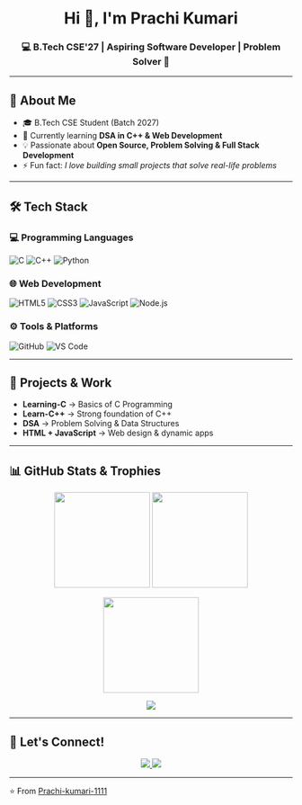<!-- Header Banner -->
<h1 align="center">Hi 👋, I'm Prachi Kumari</h1>
<h3 align="center">💻 B.Tech CSE'27 | Aspiring Software Developer | Problem Solver 🚀</h3>

---

## 🚀 About Me
- 🎓 B.Tech CSE Student (Batch 2027)  
- 🌱 Currently learning **DSA in C++ & Web Development**  
- 💡 Passionate about **Open Source, Problem Solving & Full Stack Development**  
- ⚡ Fun fact: *I love building small projects that solve real-life problems*  

---

## 🛠️ Tech Stack

### 💻 Programming Languages  
![C](https://img.shields.io/badge/C-00599C?style=for-the-badge&logo=c&logoColor=white)
![C++](https://img.shields.io/badge/C++-00599C?style=for-the-badge&logo=cplusplus&logoColor=white)
![Python](https://img.shields.io/badge/Python-3776AB?style=for-the-badge&logo=python&logoColor=white)

### 🌐 Web Development  
![HTML5](https://img.shields.io/badge/HTML5-E34F26?style=for-the-badge&logo=html5&logoColor=white)
![CSS3](https://img.shields.io/badge/CSS3-1572B6?style=for-the-badge&logo=css3&logoColor=white)
![JavaScript](https://img.shields.io/badge/JavaScript-F7DF1E?style=for-the-badge&logo=javascript&logoColor=black)
![Node.js](https://img.shields.io/badge/Node.js-339933?style=for-the-badge&logo=nodedotjs&logoColor=white)

### ⚙️ Tools & Platforms  
![GitHub](https://img.shields.io/badge/GitHub-181717?style=for-the-badge&logo=github&logoColor=white)
![VS Code](https://img.shields.io/badge/VS%20Code-0078d7?style=for-the-badge&logo=visual-studio-code&logoColor=white)

---

## 📂 Projects & Work

- **Learning-C** → Basics of C Programming  
- **Learn-C++** → Strong foundation of C++  
- **DSA** → Problem Solving & Data Structures  
- **HTML + JavaScript** → Web design & dynamic apps  

---

## 📊 GitHub Stats & Trophies  

<p align="center">
  <!-- GitHub Stats -->
  <img src="https://github-readme-stats.vercel.app/api?username=Prachi-kumari-1111&show_icons=true&theme=radical" height="170" />
  <img src="https://github-readme-stats.vercel.app/api/top-langs/?username=Prachi-kumari-1111&layout=compact&theme=radical" height="170" />
</p>

<p align="center">
  <!-- GitHub Streak -->
  <img src="https://streak-stats.demolab.com?user=Prachi-kumari-1111&theme=radical&hide_border=false" height="170" />
</p>

<p align="center">
  <!-- GitHub Trophies -->
  <img src="https://github-profile-trophy.vercel.app/?username=Prachi-kumari-1111&theme=radical&row=1&column=6&margin-w=15&margin-h=15" />
</p>

---

## 🤝 Let's Connect!
<p align="center">
  <a href="https://www.linkedin.com/in/prachi-kumari-1744a72a4">
    <img src="https://img.shields.io/badge/LinkedIn-0A66C2?style=for-the-badge&logo=linkedin&logoColor=white" />
  </a>
  <a href="mailto:prachi.kiri8840@gmail.com">
    <img src="https://img.shields.io/badge/Gmail-D14836?style=for-the-badge&logo=gmail&logoColor=white" />
  </a>
</p>

---

⭐ From [Prachi-kumari-1111](https://github.com/Prachi-kumari-1111)
